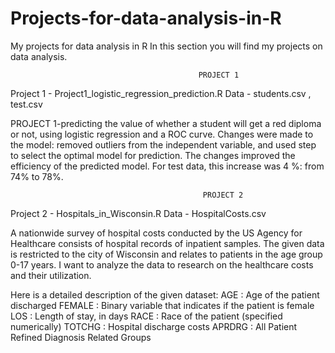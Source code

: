 # Projects-for-data-analysis-in-R
My projects for data analysis in R
In this section you will find my projects on data analysis.
          
                                              PROJECT 1
                                             
Project 1 -  Project1_logistic_regression_prediction.R
Data - students.csv , test.csv

PROJECT 1-predicting the value of whether a student will get a red diploma or not, using logistic regression and a ROC curve.
Changes were made to the model: removed outliers from the independent variable, and used step to select the optimal model for prediction. The changes improved the efficiency of the predicted model. For test data, this increase was 4 %: from 74% to 78%.


                                               PROJECT 2 
Project 2 - Hospitals_in_Wisconsin.R
Data - HospitalCosts.csv

A nationwide survey of hospital costs conducted by the US Agency for Healthcare consists of hospital records of inpatient samples. The given data is restricted to the city of Wisconsin and relates to patients in the age group 0-17 years. I want to analyze the data to research on the healthcare costs and their utilization.

Here is a detailed description of the given dataset:
AGE : Age of the patient discharged
FEMALE : Binary variable that indicates if the patient is female
LOS : Length of stay, in days
RACE : Race of the patient (specified numerically)
TOTCHG : Hospital discharge costs
APRDRG : All Patient Refined Diagnosis Related Groups
